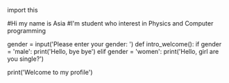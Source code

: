 import this

#Hi my name is Asia
#I'm student who interest in Physics and Computer programming

gender = input('Please enter your gender: ')
def intro_welcome():
  if gender = 'male':
    print('Hello, bye bye')
  elif gender = 'women':
    print('Hello, girl are you single?')
    
print('Welcome to my profile')    
  
